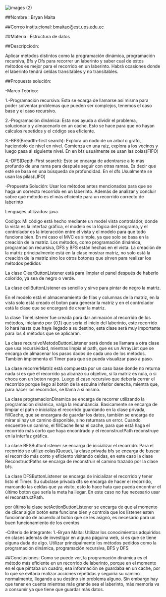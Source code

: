 ![images (2)](https://github.com/user-attachments/assets/3336fbff-1646-46fa-920b-cd77daf396fd)

##Nombre : Bryan Maita

##Correo institucional: bmaitac@est.ups.edu.ec

##Materia : Estructura de datos


##Descripcioón:

Aplicar métodos distintos como la programación dinámica, programación recursiva, Bfs y Dfs para recorrer un laberinto y saber cual de estos métodos es mejor para el recorrido en un laberinto.
Habrá ocasiones donde el laberinto tendrá celdas transitables y no transitables.

##Propuesta solución:

-Marco Teórico:

1.-Programación recursiva: Esta se ecarga de llamarse así misma para poder solventar problemas que pueden ser complejos, tenemos el caso base y el caso recursivo.

2.-Programación dinámica: Esta nos ayuda a dividir el problema, solucionarlo y almacenarlo en un cache. Esto se hace para que no hayan cálculos repetidos y el código sea eficiente.

3.-BFS(Breadth-first search): Explora un nodo de un arbol o grafo, haciendolo de nivel en nivel. Comienza en una raiz, explora a los vecinos y luego pasa al siguiente nivel. En en bfs usualmente se usan las colas(FIFO)

4.-DFS(Depth-First search): Este se encarga de adentrarse a lo más profundo de una rama para después seguir con otras ramas. Es decir que esté se basa en una búsqueda de profundidad. En el dfs Usualmente se usan las pilas(LIFO)

-Propuesta Solución: Usar los métodos antes mencionados para que se haga un correcto recorrido en un laberinto. Además de analizar y concluir sobre que método es el más eficiente para un recorrido correcto de laberinto

Lenguajes utilizados: java.

Codigo: Mi código está hecho mediante un model vista controlador, donde la vista es la interfaz gráfica, el modelo es la lógica del programa, y el controlador es la interacción entre el vista y el modelo para que todo funcione bien. En mi caso el MVC es simple, ya que solo se basa en la creación de la matriz. Los métodos, como programación dinámica, programación recursiva, DFS y BFS están hechas en el vista. La creación de la matriz principalmente está en la clase mostrar matriz, no solo está la creación de la matriz sino los otros botones que sirven para realizar los métodos pedidos

La clase ClearButtonListener está para limpiar el panel después de haberlo colorido, ya sea de negro o verde.

La clase cellButtonListener es sencillo y sirve para pintar de negro la matriz.

En el modelo está el almacenamiento de filas y columnas de la  matriz, en la vista solo está creado el boton para generar la matriz y en el controlador está la clase que se encargará de crear la matriz.

la clase TimeListener fue creada para dar animación al recorrido de los métodos, iniciando por {0,1} que sería el inicio del laberinto, este recorrido lo hará hasta que haya llegado a su destino, esta clase será muy importante para los 4 métodos que se aplicarán.

La clase recursivoMetodoButtonListener será donde se llamara a otra clase que usa recursividad, mientras limpia el path, que es un ArrayList que se encarga de almacenar los pasos dados de cada uno de los métodos. También implementa el Timer para que se pueda visualizar paso a paso. 

La clase recorrerMatriz está compuesta por un caso base donde no returna nada si es que el recorrido ya alcanzo su objetivo, si la matriz es nula, o si choca con un boton negro. Luego el caso recursivo que debería cerrar el recorrido porque llego al botón de la ezquina inferior derecha, mientra que, para hacer los recorridos, se llama a si mismo.

La clase programacionDinamica se encarga de recorrer utilizando la programación dinámica, valga la redundancia. Basicamente se encarga de limpiar el path e inicializa el recorrido guardando en la clase privada, fillCache, que se encargara de guardar los datos, también se encarga de mirar si hay un camino disponible, sino returnara un error. Cuando encuentre un camino, el fillCache llena el cache, para que está haga el recorrido más corto que haya encontrado y el reconstructPath reconstruye en la interfaz gráfica.

La clase BFSButtonListener se encarga de inicializar el recorrido. Para el recorrido se utilizo colas(Queue), la clase privada bfs se encarga de buscar el recorrido más corto y eficiento visitando celdas, en este caso la clase ReconstructPaths se encarga de reconstruir el camino trazado por la clase bfs.

La clase DFSButtonListener se encarga de inicializar el recorrido y tener listo el Timer. Su subclase privada dfs se encarga de hacer el recorrido, marcando las celdas que ya visito, esto lo hace hata que pueda encontrar el último boton que sería la meta ha llegar. En este caso no fue necesario usar el reconstructPath.

por último la clase setActionButtonListener se encarga de que al momento de clicar algún botón este funcione bien y controla que los listener esten funcionando de acuerdo al botón que se les asignó, es necesario para un buen funcionamiento de los eventos

-Criterio de integrante: 
1.-Bryan Maita: Utilizar los conocimientos adquiridos en clases además de investigar en alguna páguina web, si es que se tiene alguna duda de algo. Utilizar principalmente los métodos pedidos como la programación dinámica, programación recursiva, BFS y DFS





##Conclusiones: Como se puede ver, la programación dinámica es el método más eficiente en un recorrido de laberinto, porque en el momento en el que pintaba un cuadro, esa información se guardaba en un cache, por lo que se evitaría realizar acciones repetidas y seguiria su camino normalmente, llegando a su destino sin problema alguno. Sin embargo hay que tener en cuenta mientras más grande sea el laberinto, más memoria va a consumir ya que tiene que guardar más datos.




